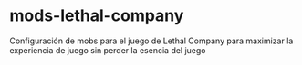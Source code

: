 # mods-lethal-company
Configuración de mobs para el juego de Lethal Company para maximizar la experiencia de juego sin perder la esencia del juego
